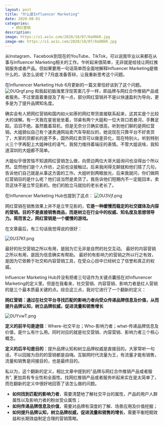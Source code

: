 ```yaml
---
layout: post
title: "什么是Influencer Marketing"
date: 2020-08-01
categories:
   - 网红营销
description:
image: https://s1.ax1x.com/2020/10/07/0aONkR.jpg
image-sm: https://s1.ax1x.com/2020/10/07/0aONkR.jpg
---
```


从Instagram、Facebook到现在的YouTube、TikTok，可以说我毕业以来都在从事与Influencer Marketing相关的工作。乍听起来很简单，无非就是给钱让网红推销服务或者产品。但如果要用一句话简单而全面地解释Influencer Marketing是做什么的，该怎么说呢？7月底准备答辩，让我重新思考这个问题。

在Influnencer Marketing Hub 6月更新的一篇文章恰好谈到了这个问题。
<img src="https://s1.ax1x.com/2020/10/06/0UQrgf.png" alt="0UQrgf.png" border="0" />
和我起初脑海里浮现答案几乎一样，即品牌与网红合作推销产品或者服务。不过里面着重提及了有一点，部分网红营销并不是以快速盈利为导向，更多是为了提升品牌知名度。

确实会有人把网红营销和国内如火如荼的网红带货直接联系起来，这其实是个比较大的误解。有一天我在星爸爸坐着，邻桌有两个大姐和一位大哥口若悬河，手舞足蹈，滔滔不绝。虽然戴着耳机，但是无奈分贝确实很高，听到他们聊的是网红营销。大姐貌似自己有个速卖通网站卖汽车导航仪的，她说现在只靠平台不好卖货了，大家的货都长的差不多，国外网红卖货可以做差异化，现在特别火。听到特别火三个字再配上大姐神往的语气，我努力维持着端庄的表情。不管大姐说啥，我知道深圳的大姐都不简单。

大姐似乎很苦恼不知道网红营销怎么做，向旁边两位大哥大姐询问也没得出个所以然。显然他们是个人作坊，之前也没接触过。后来我闲得无聊就和他们搭了几句，告诉他们自己就是从事这方面的工作。大姐听到两眼放光，后来我就问，你们做网红营销目的是什么呢？他们说当然是卖货了。我告诉他们短期内不一定能回本，卖货这块不是立竿见影的。他们的脸立马就拉的老长老长了。

在Influnencer  Marketing Hub也提到了这点：
<img src="https://s1.ax1x.com/2020/10/06/0U3Vjf.png" alt="0U3Vjf.png" border="0" />

网红营销在销售效果上并不是立竿见影的，**它是一种缓慢而稳定的社交媒体及内容的营销。目的不是直接销售商品，而是树立在行业中的权威、知名度及思想领导力。简而言之，网红营销是一个缓慢的游戏。**

在文章最后，有三句话我觉得说的很好：

<img src="https://s1.ax1x.com/2020/10/06/0U37Kf.png" alt="0U37Kf.png" border="0" />

最好的社交营销之所以有用，是因为它无非是自然的社交互动。
最好的内容营销之所以有用，是因为信息确实有帮助。
最好的有影响力的营销之所以行之有效，是因为它依赖于社交和内容营销工具，在受众心目中已经树立了信誉和真正的权威。

Influencer Marketing Hub并没有把者三句话作为关键点囊括在对Influnencer Marketing的定义里。但是在我看来，社交营销、内容营销、影响力者是红人营销的是三个最本质最关键的点。综合这三点，我对它进行了一个翻新的定义：

**网红营销：通过在社交平台寻找匹配的影响力者向受众传递品牌信息及价值，从而提升品牌认知，树立品牌权威，促进流量和销售增长**

<img src="https://s1.ax1x.com/2020/10/06/0UYvwT.png" alt="0UYvwT.png" border="0" />

**定义的前半句是途径**：Where-社交平台；Who-影响力者；what-传递品牌信息及价值，是什么有什么用。同时对应的就是社交营销、内容营销、影响力者三个核心概念。

**定义的后半句是目的**：提升品牌认知和树立品牌权威是直接目的。大家常听一句话，不以回报为目的的营销都是自嗨。互联网时代流量为王，有流量才能有销售，流量和销售是间接目的，也是最终目的。

私以为，这个翻新的定义，相比文章中提到的"品牌与网红合作推销产品或者服务", 更加具有专业性和全面性。找网红推销产品或者服务听起来实在是太简单了，而在翻新的定义中很好地回答了该怎么做的问题。

- **如何找到匹配的影响力者**，需要清楚地了解社交平台的属性，产品的用户人群属性以及影响力者的粉丝受众属性；
- **如何传递品牌信息及价值**，需要对品牌有深度的了解、场景应用及价值挖掘；
- **如何提升品牌认知，树立品牌权威，促进流量和销售的增长**，需要平衡短期效益和长期效益制定合理的营销策略。